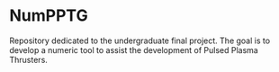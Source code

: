 # NumPPTG
Repository dedicated to the undergraduate final project. The goal is to develop a numeric tool to assist the development of Pulsed Plasma Thrusters.
